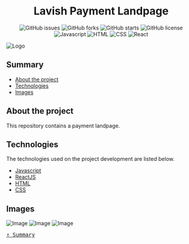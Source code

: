 <div align='justify'>

<div align='center'>

# **Lavish Payment Landpage**

</div>

<div align='center'>

![GitHub issues](https://img.shields.io/github/issues/gezielelyon/next_podcastr)
![GitHub forks](https://img.shields.io/github/forks/gezielelyon/next_podcastr)
![GitHub starts](https://img.shields.io/github/stars/gezielelyon/next_podcastr)
![GitHub license](https://img.shields.io/github/license/gezielelyon/next_podcastr)
![Javascript](https://img.shields.io/badge/Javascript-Language-yellow)
![HTML](https://img.shields.io/badge/HTML-Hypertext-red)
![CSS](https://img.shields.io/badge/CSS-Styles-pink)
![React](https://img.shields.io/badge/React-Components-orange)

</div>

![Logo](https://user-images.githubusercontent.com/48457700/116827094-c3d17080-ab6d-11eb-84b7-7eaaea59fb5f.png)

## **Summary**
- [About the project](#about-the-project)
- [Technologies](#technologies)
- [Images](#images)

## **About the project**
This repository contains a payment landpage.

## **Technologies**
The technologies used on the project development are listed below.

- [Javascript](https://developer.mozilla.org/pt-BR/docs/Web/JavaScript)
- [ReactJS](https://pt-br.reactjs.org/)
- [HTML](https://developer.mozilla.org/pt-BR/docs/Web/HTML)
- [CSS](https://developer.mozilla.org/pt-BR/docs/Web/CSS)

## **Images**
![Image](https://user-images.githubusercontent.com/48457700/116826934-f6c73480-ab6c-11eb-8a26-1c6ab27dd127.PNG)
![Image](https://user-images.githubusercontent.com/48457700/116827269-81f4fa00-ab6e-11eb-9447-4baf905a8de3.PNG)
![Image](https://user-images.githubusercontent.com/48457700/116827271-84efea80-ab6e-11eb-8fd0-42353cb27a8f.PNG)

<kbd>[&uarr; Summary](#summary)</kbd>
</div>
